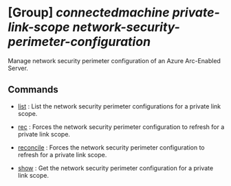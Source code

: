 # [Group] _connectedmachine private-link-scope network-security-perimeter-configuration_

Manage network security perimeter configuration of an Azure Arc-Enabled Server.

## Commands

- [list](/Commands/connectedmachine/private-link-scope/network-security-perimeter-configuration/_list.md)
: List the network security perimeter configurations for a private link scope.

- [rec](/Commands/connectedmachine/private-link-scope/network-security-perimeter-configuration/_rec.md)
: Forces the network security perimeter configuration to refresh for a private link scope.

- [reconcile](/Commands/connectedmachine/private-link-scope/network-security-perimeter-configuration/_reconcile.md)
: Forces the network security perimeter configuration to refresh for a private link scope.

- [show](/Commands/connectedmachine/private-link-scope/network-security-perimeter-configuration/_show.md)
: Get the network security perimeter configuration for a private link scope.
